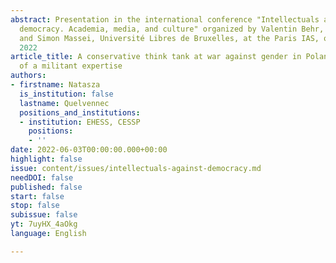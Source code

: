 ```yaml
---
abstract: Presentation in the international conference "Intellectuals against liberal
  democracy. Academia, media, and culture" organized by Valentin Behr, Paris IAS,
  and Simon Massei, Université Libres de Bruxelles, at the Paris IAS, on June 2-3,
  2022
article_title: A conservative think tank at war against gender in Poland. Sociology
  of a militant expertise
authors:
- firstname: Natasza
  is_institution: false
  lastname: Quelvennec
  positions_and_institutions:
  - institution: EHESS, CESSP
    positions:
    - ''
date: 2022-06-03T00:00:00.000+00:00
highlight: false
issue: content/issues/intellectuals-against-democracy.md
needDOI: false
published: false
start: false
stop: false
subissue: false
yt: 7uyHX_4aOkg
language: English

---
```

<Youtube yt="7uyHX_4aOkg" caption="A conservative think tank at war against gender in Poland. Sociology of a militant expertise"></Youtube>